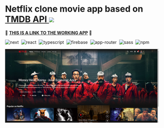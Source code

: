 # Netflix clone movie app based on [TMDB API <img src='https://play-lh.googleusercontent.com/bBT7rPEvIr2tvzaXcoIdxeeFd8GNUbpWVl94tmiWOwrzwbjMwzDwyhNvAIl5t37u0c8' width='40px'/></h1>](https://developer.themoviedb.org/docs/getting-started "TMDB API website link")

 🚀 **[THIS IS A LINK TO THE WORKING APP](https://petnetflix.vercel.app/ "Netfix clone app")** 🚀


![next](https://img.shields.io/badge/Next_JS-green.svg?style=flat&logo=react&logoColor=red)&nbsp;
![react](https://img.shields.io/badge/React_JS-blue.svg?style=flat&logo=react&logoColor=white)&nbsp;
![typescript](https://img.shields.io/badge/typescript-%231572B6.svg?style=flat&logo=typescript&logoColor=white)&nbsp;
![firebase](https://img.shields.io/badge/firebase-%23323330?style=flat&logo=Firebase&logoColor=#FFCA28)&nbsp;
![app-router](https://img.shields.io/badge/app_router-CA4245?style=flat&logo=react-router&logoColor=white)&nbsp;
![sass](https://img.shields.io/badge/SASS-hotpink.svg?style=flat&logo=sass&logoColor=white)&nbsp;
![npm](https://img.shields.io/badge/NPM-%23323330.svg?style=flat&logo=npm&logoColor=white)&nbsp;

![app screenshot](./public/app_screenshot.png)


